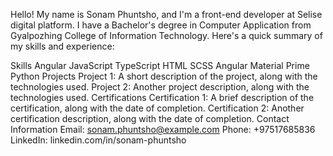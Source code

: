 Hello! My name is Sonam Phuntsho, and I'm a front-end developer at Selise digital platform. I have a Bachelor's degree in Computer Application from Gyalpozhing College of Information Technology. Here's a quick summary of my skills and experience:

Skills
Angular
JavaScript
TypeScript
HTML
SCSS
Angular Material
Prime
Python
Projects
Project 1: A short description of the project, along with the technologies used.
Project 2: Another project description, along with the technologies used.
Certifications
Certification 1: A brief description of the certification, along with the date of completion.
Certification 2: Another certification description, along with the date of completion.
Contact Information
Email: sonam.phuntsho@example.com
Phone: +97517685836
LinkedIn: linkedin.com/in/sonam-phuntsho
